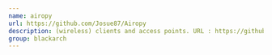 ```yaml
---
name: airopy
url: https://github.com/Josue87/Airopy
description: (wireless) clients and access points. URL : https://github.com/Josue87/Airopy Groups : blackarch blackarch-wireless blackarch-sniffer
group: blackarch
---
```

